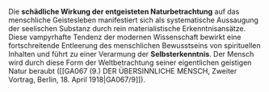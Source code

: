
Die **schädliche Wirkung der entgeisteten Naturbetrachtung** auf das menschliche Geistesleben manifestiert sich als systematische Aussaugung der seelischen Substanz durch rein materialistische Erkenntnisansätze. Diese vampyrhafte Tendenz der modernen Wissenschaft bewirkt eine fortschreitende Entleerung des menschlichen Bewusstseins von spirituellen Inhalten und führt zu einer Verarmung der **Selbsterkenntnis**. Der Mensch wird durch diese Form der Weltbetrachtung seiner eigentlichen geistigen Natur beraubt ([[GA067 (9.) DER ÜBERSINNLICHE MENSCH, Zweiter Vortrag, Berlin, 18. April 1918|GA067/9]]).
